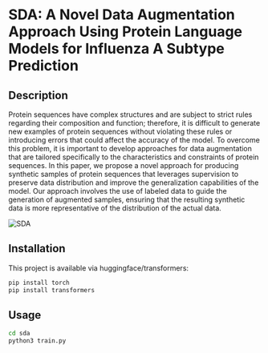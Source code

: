 
# SDA: A Novel Data Augmentation Approach Using Protein Language Models for Influenza A Subtype Prediction

## Description

Protein sequences have complex structures and are subject to strict rules regarding their composition and function; therefore, it is difficult to generate new examples of protein sequences without violating these rules or introducing errors that could affect the accuracy of the model. To overcome this problem, it is important to develop approaches for data augmentation that are tailored specifically to the characteristics and constraints of protein sequences. In this paper, we propose a novel approach for producing synthetic samples of protein sequences that leverages supervision to preserve data distribution and improve the generalization capabilities of the model. Our approach involves the use of labeled data to guide the generation of augmented samples, ensuring that the resulting synthetic data is more representative of the distribution of the actual data. 

![SDA](https://github.com/mohaminn/sda/blob/main/Images/fig_sda.jpeg)
## Installation

This project is available via huggingface/transformers:

```bash
pip install torch
pip install transformers
```
    
## Usage

```bash
cd sda
python3 train.py
```

